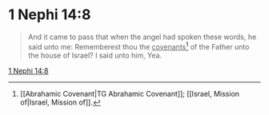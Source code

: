 # 1 Nephi 14:8

> And it came to pass that when the angel had spoken these words, he said unto me: Rememberest thou the <u>covenants</u>[^a] of the Father unto the house of Israel? I said unto him, Yea.

[1 Nephi 14:8](https://www.churchofjesuschrist.org/study/scriptures/bofm/1-ne/14?lang=eng&id=p8#p8)


[^a]: [[Abrahamic Covenant|TG Abrahamic Covenant]]; [[Israel, Mission of|Israel, Mission of]].  
